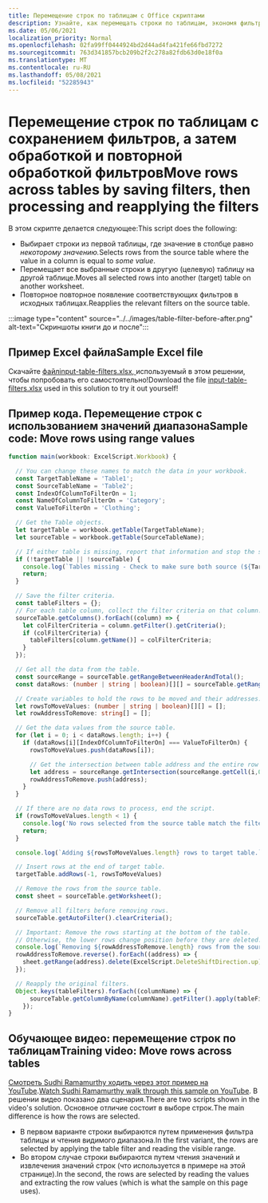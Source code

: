 ```yaml
---
title: Перемещение строк по таблицам с Office скриптами
description: Узнайте, как перемещать строки по таблицам, экономя фильтры, а затем обрабатывая и повторно примыкая к фильтрам.
ms.date: 05/06/2021
localization_priority: Normal
ms.openlocfilehash: 02fa99ff0444924bd2d44ad4fa421fe66fbd7272
ms.sourcegitcommit: 763d341857bcb209b2f2c278a82fdb63d0e18f0a
ms.translationtype: MT
ms.contentlocale: ru-RU
ms.lasthandoff: 05/08/2021
ms.locfileid: "52285943"
---
```

# <a name="move-rows-across-tables-by-saving-filters-then-processing-and-reapplying-the-filters"></a><span data-ttu-id="59624-103">Перемещение строк по таблицам с сохранением фильтров, а затем обработкой и повторной обработкой фильтров</span><span class="sxs-lookup"><span data-stu-id="59624-103">Move rows across tables by saving filters, then processing and reapplying the filters</span></span>

<span data-ttu-id="59624-104">В этом скрипте делается следующее:</span><span class="sxs-lookup"><span data-stu-id="59624-104">This script does the following:</span></span>

* <span data-ttu-id="59624-105">Выбирает строки из первой таблицы, где значение в столбце равно _некоторому значению._</span><span class="sxs-lookup"><span data-stu-id="59624-105">Selects rows from the source table where the value in a column is equal to _some value_.</span></span>
* <span data-ttu-id="59624-106">Перемещает все выбранные строки в другую (целевую) таблицу на другой таблице.</span><span class="sxs-lookup"><span data-stu-id="59624-106">Moves all selected rows into another (target) table on another worksheet.</span></span>
* <span data-ttu-id="59624-107">Повторное повторное появление соответствующих фильтров в исходных таблицах.</span><span class="sxs-lookup"><span data-stu-id="59624-107">Reapplies the relevant filters on the source table.</span></span>

:::image type="content" source="../../images/table-filter-before-after.png" alt-text="Скриншоты книги до и после":::

## <a name="sample-excel-file"></a><span data-ttu-id="59624-109">Пример Excel файла</span><span class="sxs-lookup"><span data-stu-id="59624-109">Sample Excel file</span></span>

<span data-ttu-id="59624-110">Скачайте <a href="input-table-filters.xlsx"> файлinput-table-filters.xlsx, </a> используемый в этом решении, чтобы попробовать его самостоятельно!</span><span class="sxs-lookup"><span data-stu-id="59624-110">Download the file <a href="input-table-filters.xlsx">input-table-filters.xlsx</a> used in this solution to try it out yourself!</span></span>

## <a name="sample-code-move-rows-using-range-values"></a><span data-ttu-id="59624-111">Пример кода. Перемещение строк с использованием значений диапазона</span><span class="sxs-lookup"><span data-stu-id="59624-111">Sample code: Move rows using range values</span></span>

```TypeScript
function main(workbook: ExcelScript.Workbook) {

  // You can change these names to match the data in your workbook.
  const TargetTableName = 'Table1';
  const SourceTableName = 'Table2';
  const IndexOfColumnToFilterOn = 1;
  const NameOfColumnToFilterOn = 'Category';
  const ValueToFilterOn = 'Clothing';

  // Get the Table objects.
  let targetTable = workbook.getTable(TargetTableName);
  let sourceTable = workbook.getTable(SourceTableName);

  // If either table is missing, report that information and stop the script.
  if (!targetTable || !sourceTable) {
    console.log(`Tables missing - Check to make sure both source (${TargetTableName}) and target table (${SourceTableName}) are present before running the script. `);
    return;
  }

  // Save the filter criteria.
  const tableFilters = {};
  // For each table column, collect the filter criteria on that column.
  sourceTable.getColumns().forEach((column) => {
    let colFilterCriteria = column.getFilter().getCriteria();
    if (colFilterCriteria) {
      tableFilters[column.getName()] = colFilterCriteria;
    }
  });

  // Get all the data from the table.
  const sourceRange = sourceTable.getRangeBetweenHeaderAndTotal();
  const dataRows: (number | string | boolean)[][] = sourceTable.getRangeBetweenHeaderAndTotal().getValues();

  // Create variables to hold the rows to be moved and their addresses.
  let rowsToMoveValues: (number | string | boolean)[][] = [];
  let rowAddressToRemove: string[] = [];

  // Get the data values from the source table.
  for (let i = 0; i < dataRows.length; i++) { 
    if (dataRows[i][IndexOfColumnToFilterOn] === ValueToFilterOn) {
      rowsToMoveValues.push(dataRows[i]);

      // Get the intersection between table address and the entire row where we found the match. This provides the address of the range to remove.
      let address = sourceRange.getIntersection(sourceRange.getCell(i,0).getEntireRow()).getAddress();
      rowAddressToRemove.push(address);
    }
  }

  // If there are no data rows to process, end the script.
  if (rowsToMoveValues.length < 1) {
    console.log('No rows selected from the source table match the filter criteria.');
    return;
  }

  console.log(`Adding ${rowsToMoveValues.length} rows to target table.`);

  // Insert rows at the end of target table.
  targetTable.addRows(-1, rowsToMoveValues)

  // Remove the rows from the source table.
  const sheet = sourceTable.getWorksheet();

  // Remove all filters before removing rows.
  sourceTable.getAutoFilter().clearCriteria();

  // Important: Remove the rows starting at the bottom of the table.
  // Otherwise, the lower rows change position before they are deleted.
  console.log(`Removing ${rowAddressToRemove.length} rows from the source table.`);
  rowAddressToRemove.reverse().forEach((address) => {
    sheet.getRange(address).delete(ExcelScript.DeleteShiftDirection.up);
  });

  // Reapply the original filters. 
  Object.keys(tableFilters).forEach((columnName) => {
      sourceTable.getColumnByName(columnName).getFilter().apply(tableFilters[columnName]);
    });
}
```

## <a name="training-video-move-rows-across-tables"></a><span data-ttu-id="59624-112">Обучающее видео: перемещение строк по таблицам</span><span class="sxs-lookup"><span data-stu-id="59624-112">Training video: Move rows across tables</span></span>

<span data-ttu-id="59624-113">[Смотреть Sudhi Ramamurthy ходить через этот пример на YouTube](https://youtu.be/_3t3Pk4i2L0).</span><span class="sxs-lookup"><span data-stu-id="59624-113">[Watch Sudhi Ramamurthy walk through this sample on YouTube](https://youtu.be/_3t3Pk4i2L0).</span></span> <span data-ttu-id="59624-114">В решении видео показано два сценария.</span><span class="sxs-lookup"><span data-stu-id="59624-114">There are two scripts shown in the video's solution.</span></span> <span data-ttu-id="59624-115">Основное отличие состоит в выборе строк.</span><span class="sxs-lookup"><span data-stu-id="59624-115">The main difference is how the rows are selected.</span></span>

* <span data-ttu-id="59624-116">В первом варианте строки выбираются путем применения фильтра таблицы и чтения видимого диапазона.</span><span class="sxs-lookup"><span data-stu-id="59624-116">In the first variant, the rows are selected by applying the table filter and reading the visible range.</span></span>
* <span data-ttu-id="59624-117">Во втором случае строки выбираются путем чтения значений и извлечения значений строк (что используется в примере на этой странице).</span><span class="sxs-lookup"><span data-stu-id="59624-117">In the second, the rows are selected by reading the values and extracting the row values (which is what the sample on this page uses).</span></span>
